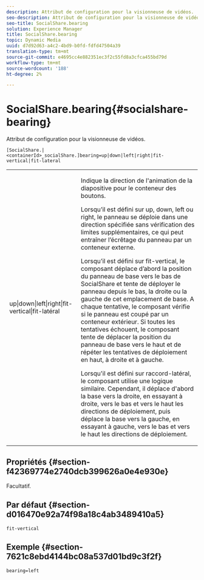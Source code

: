 ```yaml
---
description: Attribut de configuration pour la visionneuse de vidéos.
seo-description: Attribut de configuration pour la visionneuse de vidéos.
seo-title: SocialShare.bearing
solution: Experience Manager
title: SocialShare.bearing
topic: Dynamic Media
uuid: d7d92d63-a4c2-4bd9-b0fd-fdfd47504a39
translation-type: tm+mt
source-git-commit: e4695cc4e882351ec3f2c55fd8a3cfca455bd79d
workflow-type: tm+mt
source-wordcount: '188'
ht-degree: 2%

---
```



# SocialShare.bearing{#socialshare-bearing}

Attribut de configuration pour la visionneuse de vidéos.

`[SocialShare.|<containerId>_socialShare.]bearing=up|down|left|right|fit-vertical|fit-lateral`

<table id="table_C616483932C2482CA9794DDD7313FD7C"> 
 <tbody> 
  <tr> 
   <td colname="col1"> <p> <span class="codeph"> up|down|left|right|fit-vertical|fit-latéral</span> </p> </td> 
   <td colname="col2"> <p> Indique la direction de l'animation de la diapositive pour le conteneur des boutons. </p> <p> Lorsqu’il est défini sur <span class="codeph"> up</span>, <span class="codeph"> down</span>, <span class="codeph"> left</span> ou <span class="codeph"> right</span>, le panneau se déploie dans une direction spécifiée sans vérification des limites supplémentaires, ce qui peut entraîner l’écrêtage du panneau par un conteneur externe. </p> <p>Lorsqu’il est défini sur <span class="codeph"> fit-vertical</span>, le composant déplace d’abord la position du panneau de base vers le bas de SocialShare et tente de déployer le panneau depuis le bas, la droite ou la gauche de cet emplacement de base. A chaque tentative, le composant vérifie si le panneau est coupé par un conteneur extérieur. Si toutes les tentatives échouent, le composant tente de déplacer la position du panneau de base vers le haut et de répéter les tentatives de déploiement en haut, à droite et à gauche. </p> <p>Lorsqu'il est défini sur <span class="codeph"> raccord-latéral</span>, le composant utilise une logique similaire. Cependant, il déplace d'abord la base vers la droite, en essayant à droite, vers le bas et vers le haut les directions de déploiement, puis déplace la base vers la gauche, en essayant à gauche, vers le bas et vers le haut les directions de déploiement. </p> </td> 
  </tr> 
 </tbody> 
</table>

## Propriétés {#section-f42369774e2740dcb399626a0e4e930e}

Facultatif.

## Par défaut {#section-d016470e92a74f98a18c4ab3489410a5}

`fit-vertical`

## Exemple {#section-7621c8ebd4144bc08a537d01bd9c3f2f}

```
bearing=left
```

